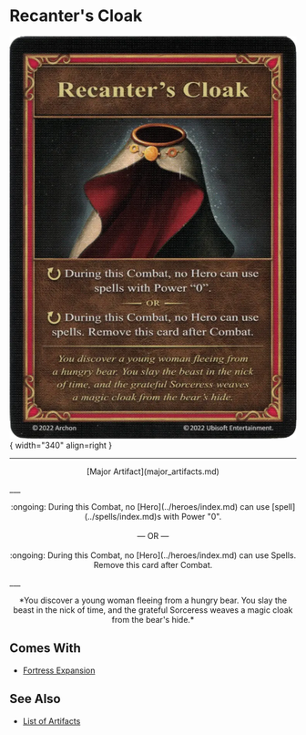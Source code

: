 # Recanter's Cloak

![Recanter's Cloak](../assets/artifacts_major-recanters_cloak.webp){ width="340" align=right }
___
<p style="text-align: center;" markdown>[Major Artifact](major_artifacts.md)</p>
___
<p style="text-align: center;" markdown>:ongoing: During this Combat, no [Hero](../heroes/index.md) can use [spell](../spells/index.md)s with Power "0".<br><br>— OR —<br><br> :ongoing: During this Combat, no [Hero](../heroes/index.md) can use Spells. Remove this card after Combat.</p>
___
<p style="text-align: center;" markdown>*You discover a young woman fleeing from a hungry bear. You slay the beast in the nick of time, and the grateful Sorceress weaves a magic cloak from the bear's hide.*</p>


## Comes With

- [Fortress Expansion](../content.md)


## See Also


- [List of Artifacts](index.md)

